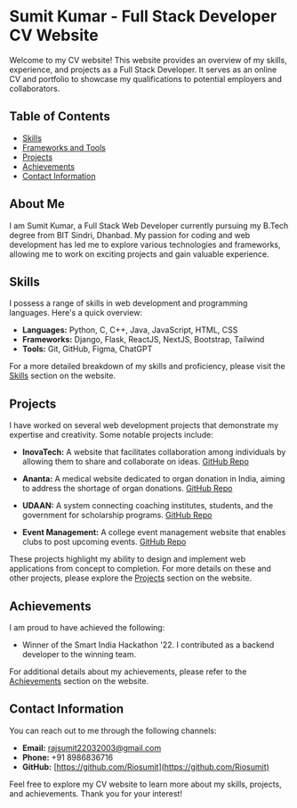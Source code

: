 # Sumit Kumar - Full Stack Developer CV Website

Welcome to my CV website! This website provides an overview of my skills, experience, and projects as a Full Stack Developer. It serves as an online CV and portfolio to showcase my qualifications to potential employers and collaborators.

## Table of Contents

- [Skills](https://riosumit.github.io/cv_website/main)
- [Frameworks and Tools](https://riosumit.github.io/cv_website/main)
- [Projects](https://riosumit.github.io/cv_website/main)
- [Achievements](https://riosumit.github.io/cv_website/main)
- [Contact Information](https://riosumit.github.io/cv_website/main)

## About Me

I am Sumit Kumar, a Full Stack Web Developer currently pursuing my B.Tech degree from BIT Sindri, Dhanbad. My passion for coding and web development has led me to explore various technologies and frameworks, allowing me to work on exciting projects and gain valuable experience.

## Skills

I possess a range of skills in web development and programming languages. Here's a quick overview:

- **Languages:** Python, C, C++, Java, JavaScript, HTML, CSS
- **Frameworks:** Django, Flask, ReactJS, NextJS, Bootstrap, Tailwind
- **Tools:** Git, GitHub, Figma, ChatGPT

For a more detailed breakdown of my skills and proficiency, please visit the [Skills](#skills) section on the website.

## Projects

I have worked on several web development projects that demonstrate my expertise and creativity. Some notable projects include:

- **InovaTech:** A website that facilitates collaboration among individuals by allowing them to share and collaborate on ideas. [GitHub Repo](https://github.com/Riosumit/inovatech)

- **Ananta:** A medical website dedicated to organ donation in India, aiming to address the shortage of organ donations. [GitHub Repo](https://github.com/Riosumit/Ananta_)

- **UDAAN:** A system connecting coaching institutes, students, and the government for scholarship programs. [GitHub Repo](https://github.com/Riosumit/Udaan)

- **Event Management:** A college event management website that enables clubs to post upcoming events. [GitHub Repo](https://github.com/Riosumit/two_face)

These projects highlight my ability to design and implement web applications from concept to completion. For more details on these and other projects, please explore the [Projects](https://riosumit.github.io/cv_website/main) section on the website.

## Achievements

I am proud to have achieved the following:

- Winner of the Smart India Hackathon '22. I contributed as a backend developer to the winning team.

For additional details about my achievements, please refer to the [Achievements]([#achievements](https://riosumit.github.io/cv_website/main)) section on the website.

## Contact Information

You can reach out to me through the following channels:

- **Email:** [rajsumit22032003@gmail.com](mailto:rajsumit22032003@gmail.com)
- **Phone:** +91 8986836716
- **GitHub:** [https://github.com/Riosumit](https://github.com/Riosumit)

Feel free to explore my CV website to learn more about my skills, projects, and achievements. Thank you for your interest!
